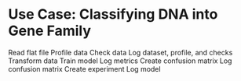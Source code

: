 # Use Case: Classifying DNA into Gene Family

Read flat file
Profile data
Check data
Log dataset, profile, and checks
Transform data
Train model
Log metrics
Create confusion matrix
Log confusion matrix
Create experiment
Log model
